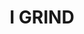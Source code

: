 ---
ee_id: '4450'
site: '1'
type: '2'
url: 2018-045-i-grind
title: I GRIND
year: '2018'
display_year: '2018'
medium: Laserjet on 711 take-out bag
dims: 33 x 20 cm
pitch:
ps:
live_url:
related:
youtube:
related_code:
imgs: flagship-2017-062-db-jih--7Vtk.jpg
subheading:
download:
add_credit:
add_credits:
commission:
layout: things-i-made
---